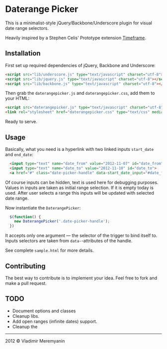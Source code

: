 # Daterange Picker

This is a minimalist-style jQuery/Backbone/Underscore plugin for visual date range selectors.

Heavily inspired by a Stephen Celis' Prototype extension [Timeframe](http://stephencelis.github.com/timeframe/).

## Installation

First set up required dependencies of jQuery, Backbone and Underscore:

```html
<script src="lib/underscore.js" type="text/javascript" charset="utf-8"></script>
<script src="lib/jquery.js" type="text/javascript" charset="utf-8"></script>
<script src="lib/backbone.js" type="text/javascript" charset="utf-8"></script>
```

Then grab the `daterangepicker.js` and `daterangepicker.css`, add them to your HTML:

```html
<script src="daterangepicker.js" type="text/javascript" charset="utf-8"></script>
<link rel="stylesheet" href="daterangepicker.css" type="text/css" media="screen">
```

Ready to serve.

## Usage

Basically, what you need is a hyperlink with two linked inputs `start_date` and `end_date`:

```html
  <input type="text" name="date_from" value="2012-11-07" id="date_from"> — 
  <input type="text" name="date_to" value="2012-11-10" id="date_to">
  <a href="#" class="date-picker-handle" data-start_date_input="#date_from" data-end_date_input="#date_to">show datepicker</a>
```

Of course inputs can be hidden, text is used here for debugging purposes. Values in inputs are taken as initial range selection. If it is empty today is used. After user selects a range this inputs will be updated with selected date range.

Now instantiate the `DaterangePicker`:

```javascript
  $(function() {
    new DaterangePicker('.date-picker-handle');
  })
```

It accepts only one argument — the selector of the trigger to bind itself to. Inputs selectors are taken from `data-`-attributes of the handle.

See complete `sample.html` for more details.

## Contributing

The best way to contribute is to implement your idea. Feel free to fork and make a pull request.

## TODO

* Document options and classes
* Cleanup libs.
* Add open ranges (infinite dates) support.
* Cleanup the 

---

2012 © Vladimir Meremyanin
